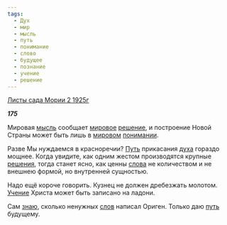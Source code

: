 ```yaml
---
tags:
  - Дух
  - мир
  - мысль
  - путь
  - понимание
  - слово
  - будущее
  - познание
  - учение
  - решение
---
```

[Листы сада Мории 2 1925г](https://127.0.0.1:4002/agni/1925)

___175___

Мировая [мысль](../../../tags/#мысль) сообщает [мировое](../../../tags/#мир) [решение](../../../tags/#решение), и построение Новой Страны может быть лишь в [мировом](../../../tags/#мир) [понимании](../../../tags/#понимание).   

Разве Мы нуждаемся в красноречии? [Путь](../../../tags/#[путь](../../../tags/#путь)) прикасания [духа](../../../tags/#Дух) гораздо мощнее. Когда увидите, как одним жестом производятся крупные [решения](../../../tags/#решение), тогда станет ясно, как ценны [слова](../../../tags/#слово) не количеством и не внешнею формой, но внутренней сущностью.   

Надо ещё короче говорить. Кузнец не должен дребезжать молотом. [Учение](../../../tags/#учение) Христа может быть записано на ладони.   

Сам [знаю](../../../tags/#познание), сколько ненужных [слов](../../../tags/#слово) написал Ориген. Только даю [путь](../../../tags/#путь) будущему.   

